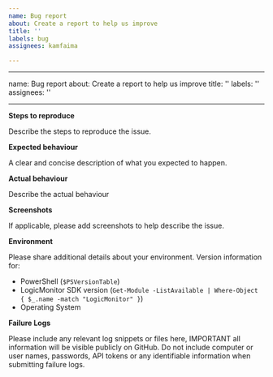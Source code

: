 ```yaml
---
name: Bug report
about: Create a report to help us improve
title: ''
labels: bug
assignees: kamfaima

---
```


---
name: Bug report
about: Create a report to help us improve
title: ''
labels: ''
assignees: ''

---

**Steps to reproduce**

Describe the steps to reproduce the issue.

**Expected behaviour**

A clear and concise description of what you expected to happen.

**Actual behaviour**

Describe the actual behaviour

**Screenshots**

If applicable, please add screenshots to help describe the issue.

**Environment**

Please share additional details about your environment. Version information for:
* PowerShell (`$PSVersionTable`)
* LogicMonitor SDK version (`Get-Module -ListAvailable | Where-Object { $_.name -match "LogicMonitor" }`)
* Operating System

**Failure Logs**

Please include any relevant log snippets or files here, IMPORTANT all information will be visible publicly on GitHub. Do not include computer or user names, passwords, API tokens or any identifiable information when submitting failure logs.
